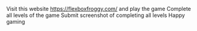 Visit this website https://flexboxfroggy.com/ and play the game
Complete all levels of the game
Submit screenshot of completing all levels
Happy gaming